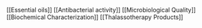 [[Essential oils]]
[[Antibacterial activity]]
[[Microbiological Quality]]
[[Biochemical Characterization]]
[[Thalassotherapy Products]]

